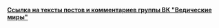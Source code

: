 [**Ссылка на тексты постов и комментариев группы ВК "Ведические миры"**](https://drive.google.com/drive/u/0/folders/1Pm27WtHH9UJokyauH3ffWvpmNcd52Mnf)
